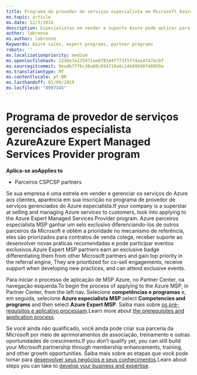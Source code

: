 ```yaml
---
title: Programa de provedor de serviços especialista em Microsoft Azure | Partner Center
ms.topic: article
ms.date: 12/3/2018
description: Especialistas em vender e suporte Azure pode aplicar para estar no Azure especialista MSP
author: labrenne
ms.author: labrenne
Keywords: Azure sales, expert programs, partner programs
robots: ''
ms.localizationpriority: medium
ms.openlocfilehash: 22d6e7e125071ae8f8344f773f5f74aa4f47ecbf
ms.sourcegitcommit: 9eadb7ff6c38a08c694710a8c14b899d0f48059a
ms.translationtype: MT
ms.contentlocale: pt-BR
ms.lasthandoff: 01/09/2019
ms.locfileid: "8997345"
---
```

# <a name="azure-expert-managed-services-provider-program"></a><span data-ttu-id="4a448-103">Programa de provedor de serviços gerenciados especialista Azure</span><span class="sxs-lookup"><span data-stu-id="4a448-103">Azure Expert Managed Services Provider program</span></span>

**<span data-ttu-id="4a448-104">Aplica-se ao</span><span class="sxs-lookup"><span data-stu-id="4a448-104">Applies to</span></span>**

- <span data-ttu-id="4a448-105">Parceiros CSP</span><span class="sxs-lookup"><span data-stu-id="4a448-105">CSP partners</span></span>

<span data-ttu-id="4a448-106">Se sua empresa é uma estrela em vender e gerenciar os serviços do Azure aos clientes, aparência em sua inscrição no programa de provedor de serviços gerenciados do Azure especialista.</span><span class="sxs-lookup"><span data-stu-id="4a448-106">If your company is a superstar at selling and managing Azure services to customers, look into applying to the Azure Expert Managed Services Provider program.</span></span> <span data-ttu-id="4a448-107">Azure parceiros especialista MSP ganhar um selo exclusivo diferenciando-los de outros parceiros da Microsoft e obtém a prioridade no mecanismo de referência, eles são priorizados para contratos de venda colega, receber suporte ao desenvolver novas práticas recomendadas e pode participar eventos exclusivos.</span><span class="sxs-lookup"><span data-stu-id="4a448-107">Azure Expert MSP partners earn an exclusive badge differentiating them from other Microsoft partners and gain top priority in the referral engine, They are prioritized for co-sell engagements, receive support when developing new practices, and can attend exclusive events.</span></span>

<span data-ttu-id="4a448-108">Para iniciar o processo de aplicação de MSP Azure, no Partner Center, na navegação esquerda.</span><span class="sxs-lookup"><span data-stu-id="4a448-108">To begin the process of applying to the Azure MSP, in Partner Center, from the left nav.</span></span> <span data-ttu-id="4a448-109">Selecione **competências e programas** e, em seguida, selecione **Azure especialista MSP**.</span><span class="sxs-lookup"><span data-stu-id="4a448-109">select **Competencies and programs** and then select **Azure Expert MSP**.</span></span> <span data-ttu-id="4a448-110">Saiba mais sobre [os pré-requisitos e aplicativo processam](https://partner.microsoft.com/membership/azure-expert-msp).</span><span class="sxs-lookup"><span data-stu-id="4a448-110">Learn more about [the prerequisites and application process](https://partner.microsoft.com/membership/azure-expert-msp).</span></span> 

<span data-ttu-id="4a448-111">Se você ainda não qualificado, você ainda pode criar sua parceria da Microsoft por meio de aprimoramentos de associação, treinamento e outras oportunidades de crescimento.</span><span class="sxs-lookup"><span data-stu-id="4a448-111">If you don’t qualify yet, you can still build your Microsoft partnership through membership enhancements, training, and other growth opportunities.</span></span>
<span data-ttu-id="4a448-112">Saiba mais sobre as etapas que você pode tomar para [desenvolver seus negócios e seus conhecimentos](https://partner.microsoft.com/membership/azure-expert-msp).</span><span class="sxs-lookup"><span data-stu-id="4a448-112">Learn about steps you can take to [develop your business and expertise](https://partner.microsoft.com/membership/azure-expert-msp).</span></span>

